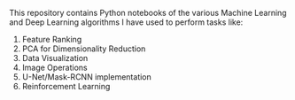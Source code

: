This repository contains Python notebooks of the various Machine Learning and Deep Learning algorithms I have used to perform tasks like:
1. Feature Ranking
2. PCA for Dimensionality Reduction
3. Data Visualization
4. Image Operations
5. U-Net/Mask-RCNN implementation
6. Reinforcement Learning
